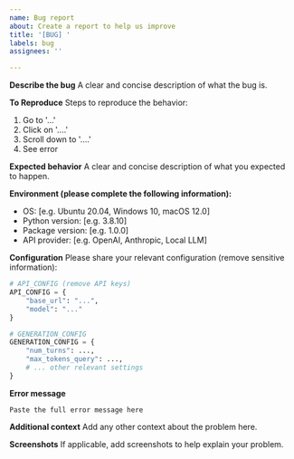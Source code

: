 ```yaml
---
name: Bug report
about: Create a report to help us improve
title: '[BUG] '
labels: bug
assignees: ''

---
```


**Describe the bug**
A clear and concise description of what the bug is.

**To Reproduce**
Steps to reproduce the behavior:
1. Go to '...'
2. Click on '....'
3. Scroll down to '....'
4. See error

**Expected behavior**
A clear and concise description of what you expected to happen.

**Environment (please complete the following information):**
 - OS: [e.g. Ubuntu 20.04, Windows 10, macOS 12.0]
 - Python version: [e.g. 3.8.10]
 - Package version: [e.g. 1.0.0]
 - API provider: [e.g. OpenAI, Anthropic, Local LLM]

**Configuration**
Please share your relevant configuration (remove sensitive information):
```python
# API_CONFIG (remove API keys)
API_CONFIG = {
    "base_url": "...",
    "model": "..."
}

# GENERATION_CONFIG
GENERATION_CONFIG = {
    "num_turns": ...,
    "max_tokens_query": ...,
    # ... other relevant settings
}
```

**Error message**
```
Paste the full error message here
```

**Additional context**
Add any other context about the problem here.

**Screenshots**
If applicable, add screenshots to help explain your problem.




